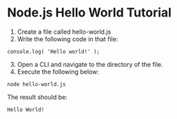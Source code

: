 Node.js Hello World Tutorial
=

1. Create a file called hello-world.js
2. Write the following code in that file:

```
console.log( 'Hello world!' );
```

3. Open a CLI and navigate to the directory of the file.
4. Execute the following below:

```
node hello-world.js
```
The result should be:
```
Hello World!
```